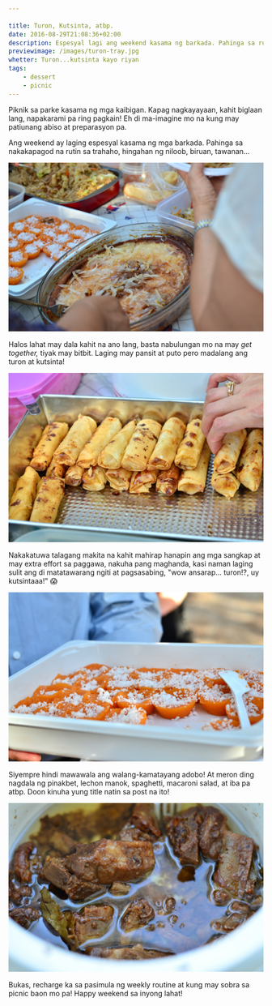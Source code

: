 ```yaml
---

title: Turon, Kutsinta, atbp.
date: 2016-08-29T21:08:36+02:00
description: Espesyal lagi ang weekend kasama ng barkada. Pahinga sa rutin, biruan, tawanan...
previewimage: /images/turon-tray.jpg
whetter: Turon...kutsinta kayo riyan
tags:
    - dessert
    - picnic
---
```


Piknik sa parke kasama ng mga kaibigan. Kapag nagkayayaan, kahit biglaan lang, napakarami pa ring pagkain! Eh di ma-imagine mo na kung may patiunang abiso at preparasyon pa.

Ang weekend ay laging espesyal kasama ng mga barkada. Pahinga sa nakakapagod na rutin sa trahaho, hingahan ng niloob, biruan, tawanan...

![Kainan sa parke](/images/picnic-table.jpg)

Halos lahat may dala kahit na ano lang, basta nabulungan mo na may *get together,* tiyak may bitbit. Laging may pansit at puto pero madalang ang turon at kutsinta!

![Turon—parang lumpia yun nga lang ang laman ay saging at asukal](/images/turon-tray.jpg)

Nakakatuwa talagang makita na kahit mahirap hanapin ang mga sangkap at may extra effort sa paggawa, nakuha pang maghanda, kasi naman laging sulit ang di matatawarang ngiti at pagsasabing, "wow ansarap... turon!?, uy kutsintaaa!" 😱

![Kutstinta na may budbod ng niyog](/images/cuchinta-tray.jpg)

Siyempre hindi mawawala ang walang-kamatayang adobo! At meron ding nagdala ng pinakbet, lechon manok, spaghetti, macaroni salad, at iba pa atbp. Doon kinuha yung title natin sa post na ito!

![Pork spare ribs, simot sarap!](/images/spare-rib-adobo.jpg)

Bukas, recharge ka sa pasimula ng weekly routine at kung may sobra sa picnic baon mo pa! Happy weekend sa inyong lahat!